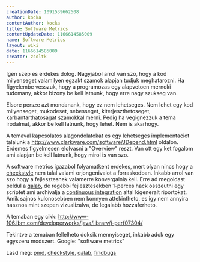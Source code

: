 ```yaml
---
creationDate: 1091539662508 
author: kocka 
contentAuthor: kocka 
title: Software Metrics 
contentUpdateDate: 1166614585009 
name: Software Metrics 
layout: wiki 
date: 1166614585009 
creator: zsoltk 
---
```

Igen szep es erdekes dolog. Nagyjabol arrol van szo, hogy a kod milyenseget valamilyen egzakt szamok alapjan tudjuk meghatarozni. Ha figyelembe vesszuk, hogy a programozas egy alapvetoen mernoki tudomany, akkor bizony be kell latnunk, hogy erre nagy szukseg van.

Elsore persze azt mondanank, hogy ez nem lehetseges. Nem lehet egy kod milyenseget, mukodeset, sebesseget, kiterjeszthetoseget, karbantarthatosagat szamokkal merni. Pedig ha vegignezzuk a tema irodalmat, akkor be kell latnunk, hogy lehet. Nem is akarhogy.

A temaval kapcsolatos alagondolatokat es egy lehetseges implementaciot talalunk a http://www.clarkware.com/software/JDepend.html oldalon. Erdemes figyelmesen elolvasni a "Overview" reszt. Van ott egy ket fogalom ami alapjan be kell latnunk, hogy mirol is van szo.

A software metrics igazabol folyamatkent erdekes, mert olyan nincs hogy a [checkstyle](checkstyle.html) nem talal valami orjongenivalot a forraskodban. Inkabb arrol van szo hogy a fejlesztesnek valamerre konvergalnia kell. Erre ad megoldast peldul a [qalab](qalab.html), de regebbi fejlesztesekben 1-perces hack osszeutni egy scriptet ami archivalja a [continuous integration](Continuous%20Integration.html) altal kigeneralt riportokat. Amik sajnos kulonosebben nem konnyen attekintheto, es igy nem annyira hasznos mint szepen vizualizalva, de legalabb hozzaferheto.

A temaban egy cikk: http://www-106.ibm.com/developerworks/java/library/j-perf07304/

Tekintve a temaban fellelheto doksik mennyiseget, inkabb adok egy egyszeru modszert. Google: "software metrics"

Lasd meg: [pmd](PMD.html), [checkstyle](checkstyle.html), [qalab](qalab.html), [findbugs](findbugs.html)


